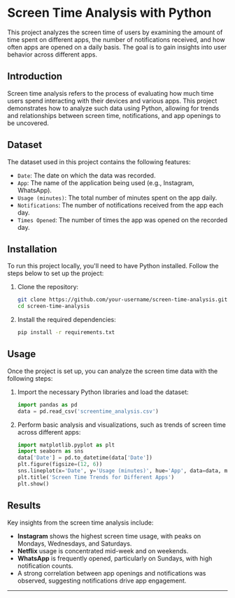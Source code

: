 # Screen Time Analysis with Python

This project analyzes the screen time of users by examining the amount of time spent on different apps, the number of notifications received, and how often apps are opened on a daily basis. The goal is to gain insights into user behavior across different apps.


## Introduction
Screen time analysis refers to the process of evaluating how much time users spend interacting with their devices and various apps. This project demonstrates how to analyze such data using Python, allowing for trends and relationships between screen time, notifications, and app openings to be uncovered.

## Dataset
The dataset used in this project contains the following features:
- `Date`: The date on which the data was recorded.
- `App`: The name of the application being used (e.g., Instagram, WhatsApp).
- `Usage (minutes)`: The total number of minutes spent on the app daily.
- `Notifications`: The number of notifications received from the app each day.
- `Times Opened`: The number of times the app was opened on the recorded day.

## Installation
To run this project locally, you'll need to have Python installed. Follow the steps below to set up the project:

1. Clone the repository:
    ```bash
    git clone https://github.com/your-username/screen-time-analysis.git
    cd screen-time-analysis
    ```

2. Install the required dependencies:
    ```bash
    pip install -r requirements.txt
    ```

## Usage
Once the project is set up, you can analyze the screen time data with the following steps:

1. Import the necessary Python libraries and load the dataset:
    ```python
    import pandas as pd
    data = pd.read_csv('screentime_analysis.csv')
    ```

2. Perform basic analysis and visualizations, such as trends of screen time across different apps:
    ```python
    import matplotlib.pyplot as plt
    import seaborn as sns
    data['Date'] = pd.to_datetime(data['Date'])
    plt.figure(figsize=(12, 6))
    sns.lineplot(x='Date', y='Usage (minutes)', hue='App', data=data, marker="o")
    plt.title('Screen Time Trends for Different Apps')
    plt.show()
    ```

## Results
Key insights from the screen time analysis include:
- **Instagram** shows the highest screen time usage, with peaks on Mondays, Wednesdays, and Saturdays.
- **Netflix** usage is concentrated mid-week and on weekends.
- **WhatsApp** is frequently opened, particularly on Sundays, with high notification counts.
- A strong correlation between app openings and notifications was observed, suggesting notifications drive app engagement.


---


